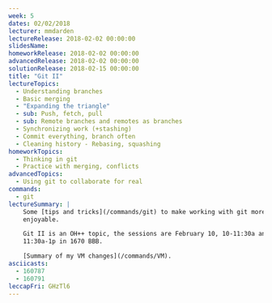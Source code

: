 ```yaml
---
week: 5
dates: 02/02/2018
lecturer: mmdarden
lectureRelease: 2018-02-02 00:00:00
slidesName:
homeworkRelease: 2018-02-02 00:00:00
advancedRelease: 2018-02-02 00:00:00
solutionRelease: 2018-02-15 00:00:00
title: "Git II"
lectureTopics:
  - Understanding branches
  - Basic merging
  - "Expanding the triangle"
  - sub: Push, fetch, pull
  - sub: Remote branches and remotes as branches
  - Synchronizing work (+stashing)
  - Commit everything, branch often
  - Cleaning history - Rebasing, squashing
homeworkTopics:
  - Thinking in git
  - Practice with merging, conflicts
advancedTopics:
  - Using git to collaborate for real
commands:
  - git
lectureSummary: |
    Some [tips and tricks](/commands/git) to make working with git more
    enjoyable.

    Git II is an OH++ topic, the sessions are February 10, 10-11:30a and
    11:30a-1p in 1670 BBB.

    [Summary of my VM changes](/commands/VM).
asciicasts:
  - 160787
  - 160791
leccapFri: GHzTl6
---
```

